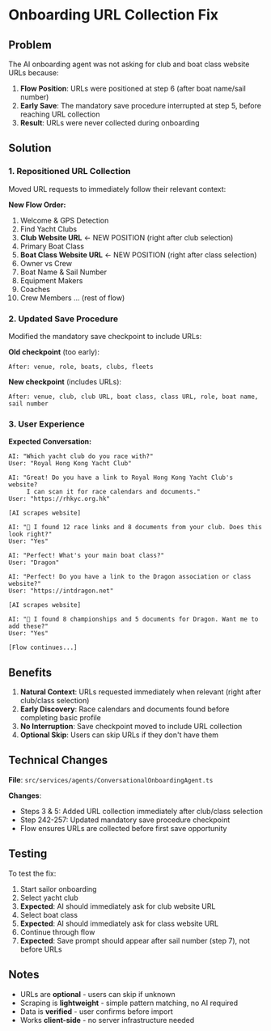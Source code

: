# Onboarding URL Collection Fix

## Problem
The AI onboarding agent was not asking for club and boat class website URLs because:

1. **Flow Position**: URLs were positioned at step 6 (after boat name/sail number)
2. **Early Save**: The mandatory save procedure interrupted at step 5, before reaching URL collection
3. **Result**: URLs were never collected during onboarding

## Solution

### 1. Repositioned URL Collection
Moved URL requests to immediately follow their relevant context:

**New Flow Order:**
1. Welcome & GPS Detection
2. Find Yacht Clubs
3. **Club Website URL** ← NEW POSITION (right after club selection)
4. Primary Boat Class
5. **Boat Class Website URL** ← NEW POSITION (right after class selection)
6. Owner vs Crew
7. Boat Name & Sail Number
8. Equipment Makers
9. Coaches
10. Crew Members
... (rest of flow)

### 2. Updated Save Procedure
Modified the mandatory save checkpoint to include URLs:

**Old checkpoint** (too early):
```
After: venue, role, boats, clubs, fleets
```

**New checkpoint** (includes URLs):
```
After: venue, club, club URL, boat class, class URL, role, boat name, sail number
```

### 3. User Experience

**Expected Conversation:**
```
AI: "Which yacht club do you race with?"
User: "Royal Hong Kong Yacht Club"

AI: "Great! Do you have a link to Royal Hong Kong Yacht Club's website?
     I can scan it for race calendars and documents."
User: "https://rhkyc.org.hk"

[AI scrapes website]

AI: "🎯 I found 12 race links and 8 documents from your club. Does this look right?"
User: "Yes"

AI: "Perfect! What's your main boat class?"
User: "Dragon"

AI: "Perfect! Do you have a link to the Dragon association or class website?"
User: "https://intdragon.net"

[AI scrapes website]

AI: "🎯 I found 8 championships and 5 documents for Dragon. Want me to add these?"
User: "Yes"

[Flow continues...]
```

## Benefits

1. **Natural Context**: URLs requested immediately when relevant (right after club/class selection)
2. **Early Discovery**: Race calendars and documents found before completing basic profile
3. **No Interruption**: Save checkpoint moved to include URL collection
4. **Optional Skip**: Users can skip URLs if they don't have them

## Technical Changes

**File**: `src/services/agents/ConversationalOnboardingAgent.ts`

**Changes**:
- Steps 3 & 5: Added URL collection immediately after club/class selection
- Step 242-257: Updated mandatory save procedure checkpoint
- Flow ensures URLs are collected before first save opportunity

## Testing

To test the fix:

1. Start sailor onboarding
2. Select yacht club
3. **Expected**: AI should immediately ask for club website URL
4. Select boat class
5. **Expected**: AI should immediately ask for class website URL
6. Continue through flow
7. **Expected**: Save prompt should appear after sail number (step 7), not before URLs

## Notes

- URLs are **optional** - users can skip if unknown
- Scraping is **lightweight** - simple pattern matching, no AI required
- Data is **verified** - user confirms before import
- Works **client-side** - no server infrastructure needed
